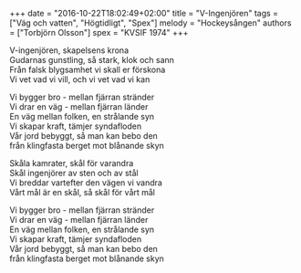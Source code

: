 +++
date = "2016-10-22T18:02:49+02:00"
title = "V-Ingenjören"
tags = ["Väg och vatten", "Högtidligt", "Spex"]
melody = "Hockeysången"
authors = ["Torbjörn Olsson"]
spex = "KVSIF 1974"
+++

V-ingenjören, skapelsens krona  
Gudarnas gunstling, så stark, klok och sann  
Från falsk blygsamhet vi skall er förskona  
Vi vet vad vi vill, och vi vet vad vi kan  

Vi bygger bro - mellan fjärran stränder  
Vi drar en väg - mellan fjärran länder  
En väg mellan folken, en strålande syn  
Vi skapar kraft, tämjer syndafloden  
Vår jord bebyggt, så man kan bebo den  
från klingfasta berget mot blånande skyn   

Skåla kamrater, skål för varandra  
Skål ingenjörer av sten och av stål  
Vi breddar vartefter den vägen vi vandra  
Vårt mål är en skål, så skål för vårt mål  

Vi bygger bro - mellan fjärran stränder  
Vi drar en väg - mellan fjärran länder  
En väg mellan folken, en strålande syn  
Vi skapar kraft, tämjer syndafloden  
Vår jord bebyggt, så man kan bebo den  
från klingfasta berget mot blånande skyn   
